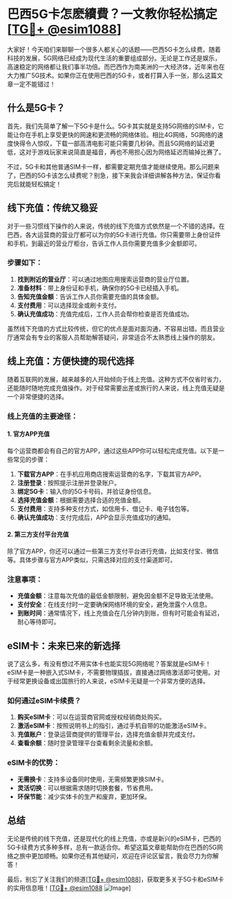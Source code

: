 # 巴西5G卡怎麽續費？一文教你轻松搞定[[TG💪+ @esim1088](https://t.me/s/esim1088)]

大家好！今天咱们来聊聊一个很多人都关心的话题——巴西5G卡怎么续费。随着科技的发展，5G网络已经成为现代生活的重要组成部分。无论是工作还是娱乐，高速稳定的网络都让我们事半功倍。而巴西作为南美洲的一大经济体，近年来也在大力推广5G技术。如果你正在使用巴西的5G卡，或者打算入手一张，那么这篇文章一定不能错过！

## 什么是5G卡？

首先，我们先简单了解一下5G卡是什么。5G卡其实就是支持5G网络的SIM卡，它能让你在手机上享受更快的网速和更流畅的网络体验。相比4G网络，5G网络的速度快得令人惊叹，下载一部高清电影可能只需要几秒钟。而且5G网络的延迟更低，这对于游戏玩家来说简直是福音，再也不用担心因为网络延迟而输掉比赛了。

不过，5G卡和其他普通SIM卡一样，都需要定期充值才能继续使用。那么问题来了，巴西的5G卡该怎么续费呢？别急，接下来我会详细讲解各种方法，保证你看完后就能轻松搞定！

## 线下充值：传统又稳妥

对于一些习惯线下操作的人来说，传统的线下充值方式依然是一个不错的选择。在巴西，各大运营商的营业厅都可以为你的5G卡进行充值。你只需要带上身份证件和手机，到最近的营业厅柜台，告诉工作人员你需要充值多少金额即可。

### 步骤如下：
1. **找到附近的营业厅**：可以通过地图应用搜索运营商的营业厅位置。
2. **准备材料**：带上身份证和手机，确保你的5G卡已经插入手机。
3. **告知充值金额**：告诉工作人员你需要充值的具体金额。
4. **支付费用**：可以选择现金或刷卡支付。
5. **确认充值成功**：充值完成后，工作人员会帮你检查是否充值成功。

虽然线下充值的方式比较传统，但它的优点是面对面沟通，不容易出错。而且营业厅通常会有专业的客服人员帮助解答疑问，非常适合不太熟悉线上操作的朋友。

## 线上充值：方便快捷的现代选择

随着互联网的发展，越来越多的人开始倾向于线上充值。这种方式不仅省时省力，还能随时随地完成充值操作。对于经常需要出差或旅行的人来说，线上充值无疑是一个非常便捷的选择。

### 线上充值的主要途径：

#### 1. 官方APP充值
每个运营商都会有自己的官方APP，通过这些APP你可以轻松完成充值。以下是一些常见的步骤：

1. **下载官方APP**：在手机应用商店搜索运营商的名字，下载其官方APP。
2. **注册登录**：按照提示注册并登录账户。
3. **绑定5G卡**：输入你的5G卡号码，并验证身份信息。
4. **选择充值金额**：根据需要选择合适的充值金额。
5. **支付费用**：支持多种支付方式，如信用卡、借记卡、电子钱包等。
6. **确认充值成功**：支付完成后，APP会显示充值成功的通知。

#### 2. 第三方支付平台充值
除了官方APP，你还可以通过一些第三方支付平台进行充值，比如支付宝、微信等。具体步骤与官方APP类似，只需选择对应的支付渠道即可。

### 注意事项：
- **充值金额**：注意每次充值的最低金额限制，避免因金额不足导致无法使用。
- **支付安全**：在线支付时一定要确保网络环境的安全，避免泄露个人信息。
- **到账时间**：通常情况下，线上充值会在几分钟内到账，但有时可能会有延迟，耐心等待即可。

## eSIM卡：未来已来的新选择

说了这么多，有没有想过不用实体卡也能实现5G网络呢？答案就是eSIM卡！eSIM卡是一种嵌入式SIM卡，不需要物理插拔，直接通过网络激活即可使用。对于经常更换设备或出国旅行的人来说，eSIM卡无疑是一个非常方便的选择。

### 如何通过eSIM卡续费？

1. **购买eSIM卡**：可以在运营商官网或授权经销商处购买。
2. **激活eSIM卡**：按照说明书上的指引，通过手机自带的功能激活eSIM卡。
3. **充值账户**：登录运营商提供的管理平台，选择充值金额并完成支付。
4. **查看余额**：随时登录管理平台查看剩余流量和余额。

### eSIM卡的优势：
- **无需换卡**：支持多设备同时使用，无需频繁更换SIM卡。
- **灵活切换**：可以根据需求随时切换套餐，节省费用。
- **环保节能**：减少实体卡的生产和废弃，更加环保。

## 总结

无论是传统的线下充值，还是现代化的线上充值，亦或是新兴的eSIM卡，巴西的5G卡续费方式多种多样，总有一款适合你。希望这篇文章能帮助你在巴西的5G网络之旅中更加顺畅。如果你还有其他疑问，欢迎在评论区留言，我会尽力为你解答！

最后，别忘了关注我们的频道[[TG💪+ @esim1088](https://t.me/s/esim1088)]，获取更多关于5G卡和eSIM卡的实用信息哦！[[TG💪+ @esim1088](https://t.me/s/esim1088) ![Image](https://i.postimg.cc/4NQfJmqS/Snipaste-2025-05-13-00-14-12.png)]